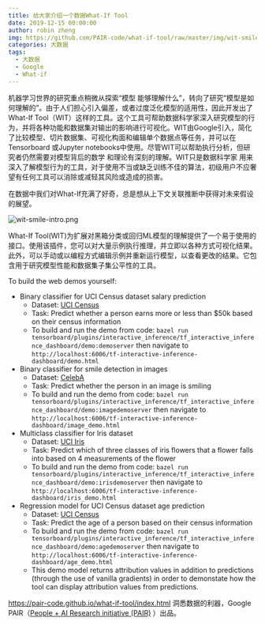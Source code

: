 ```yaml
---
title: 给大家介绍一个数据What-If Tool
date: 2019-12-15 00:00:00
author: robin zheng
img: https://github.com/PAIR-code/what-if-tool/raw/master/img/wit-smile-intro.png
categories: 大数据
tags:
  - 大数据
  - Google
  - What-if
---
```

机器学习世界的研究重点稍微从探索“模型 能够理解什么”，转向了研究“模型是如何理解的”。由于人们担心引入偏差，或者过度泛化模型的适用性，因此开发出了What-If Tool（WIT）这样的工具。这个工具可帮助数据科学家深入研究模型的行为，并将各种功能和数据集对输出的影响进行可视化。WIT由Google引入，简化了比较模型、切片数据集、可视化构面和编辑单个数据点等任务，并可以在Tensorboard 或Jupyter notebooks中使用。尽管WIT可以帮助执行分析，但研究者仍然需要对模型背后的数学 和理论有深刻的理解。WIT只是数据科学家 用来深入了解模型行为的工具，对于使用不当或缺乏训练不佳的算法，初级用户不应奢望有任何工具可以消除或减轻其风险或造成的损害。

在数据中我们对What-If充满了好奇，总是想从上下文关联推断中获得对未来假设的展望。

![wit-smile-intro.png](https://github.com/tensorflow/tensorboard/blob/master/tensorboard/plugins/interactive_inference/img/wit-smile-intro.png?raw=true)

What-If Tool(WIT)为扩展对黑箱分类或回归ML模型的理解提供了一个易于使用的接口。使用该插件，您可以对大量示例执行推理，并立即以各种方式可视化结果。此外，可以手动或以编程方式编辑示例并重新运行模型，以查看更改的结果。它包含用于研究模型性能和数据集子集公平性的工具。

To build the web demos yourself:

- Binary classifier for UCI Census dataset salary prediction
  - Dataset: [UCI Census](https://archive.ics.uci.edu/ml/datasets/census+income)
  - Task: Predict whether a person earns more or less than $50k based on their census information
  - To build and run the demo from code: `bazel run tensorboard/plugins/interactive_inference/tf_interactive_inference_dashboard/demo:demoserver` then navigate to `http://localhost:6006/tf-interactive-inference-dashboard/demo.html`
- Binary classifier for smile detection in images
  - Dataset: [CelebA](http://mmlab.ie.cuhk.edu.hk/projects/CelebA.html)
  - Task: Predict whether the person in an image is smiling
  - To build and run the demo from code: `bazel run tensorboard/plugins/interactive_inference/tf_interactive_inference_dashboard/demo:imagedemoserver` then navigate to `http://localhost:6006/tf-interactive-inference-dashboard/image_demo.html`
- Multiclass classifier for Iris dataset
  - Dataset: [UCI Iris](https://archive.ics.uci.edu/ml/datasets/iris)
  - Task: Predict which of three classes of iris flowers that a flower falls into based on 4 measurements of the flower
  - To build and run the demo from code: `bazel run tensorboard/plugins/interactive_inference/tf_interactive_inference_dashboard/demo:irisdemoserver` then navigate to `http://localhost:6006/tf-interactive-inference-dashboard/iris_demo.html`
- Regression model for UCI Census dataset age prediction
  - Dataset: [UCI Census](https://archive.ics.uci.edu/ml/datasets/census+income)
  - Task: Predict the age of a person based on their census information
  - To build and run the demo from code: `bazel run tensorboard/plugins/interactive_inference/tf_interactive_inference_dashboard/demo:agedemoserver` then navigate to `http://localhost:6006/tf-interactive-inference-dashboard/age_demo.html`
  - This demo model returns attribution values in addition to predictions (through the use of vanilla gradients) in order to demonstate how the tool can display attribution values from predictions.

https://pair-code.github.io/what-if-tool/index.html 洞悉数据的利器，Google PAIR（[People + AI Research initiative (PAIR)](https://www.google.ai/pair) ）出品。

